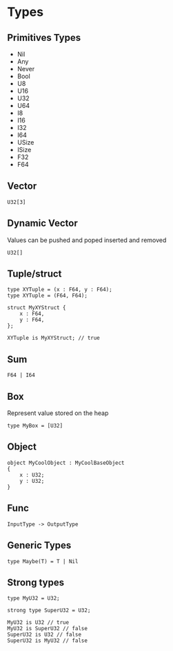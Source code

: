 # Types

## Primitives Types

- Nil
- Any
- Never
- Bool
- U8
- U16
- U32
- U64
- I8
- I16
- I32
- I64
- USize
- ISize
- F32
- F64


## Vector

```
U32[3]
```

## Dynamic Vector

Values can be pushed and poped inserted and removed

```
U32[]
```

## Tuple/struct

```
type XYTuple = (x : F64, y : F64);
type XYTuple = (F64, F64);

struct MyXYStruct {
    x : F64,
    y : F64,
};

XYTuple is MyXYStruct; // true

```

## Sum

```
F64 | I64
```

## Box

Represent value stored on the heap

```
type MyBox = [U32]
```

## Object

```
object MyCoolObject : MyCoolBaseObject
{
    x : U32;
    y : U32;
}

```


## Func

```
InputType -> OutputType
```


## Generic Types

```
type Maybe(T) = T | Nil
```

## Strong types

```
type MyU32 = U32;

strong type SuperU32 = U32;

MyU32 is U32 // true
MyU32 is SuperU32 // false
SuperU32 is U32 // false
SuperU32 is MyU32 // false
```
